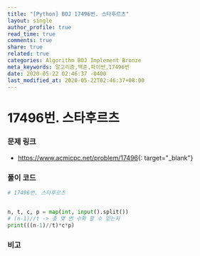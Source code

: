 ```yaml
---
title: "[Python] BOJ 17496번. 스타후르츠"
layout: single
author_profile: true
read_time: true
comments: true
share: true
related: true
categories: Algorithm BOJ Implement Bronze
meta_keywords: 알고리즘,백준,파이썬,17496번
date: 2020-05-22 02:46:37 -0400
last_modified_at: 2020-05-22T02:46:37+08:00
---
```


# 17496번. 스타후르츠

### 문제 링크
- <https://www.acmicpc.net/problem/17496>{: target="\_blank"}

### 풀이 코드

```python
# 17496번. 스타후르츠


n, t, c, p = map(int, input().split())
# (n-1)//t -> 총 몇 번 수확 할 수 있는지
print(((n-1)//t)*c*p)
```

### 비고